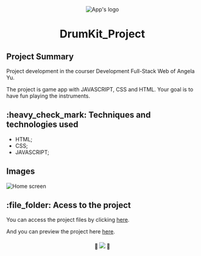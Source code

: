 <p align="center">
  <img src="https://user-images.githubusercontent.com/97169087/194703080-64abac56-0fa2-478b-938e-be4e16380d3b.png" alt="App's logo"/>
</p>
<h1 align="center">DrumKit_Project</h1>
<h2>Project Summary</h2>
<p>Project development in the courser Development Full-Stack Web of Angela Yu.</p>
<p>The project is game app with JAVASCRIPT, CSS and HTML. Your goal is to have fun playing the instruments. </p> 
<h2>:heavy_check_mark:  Techniques and technologies used</h2>
<ul>
 <li>HTML;</li>
 <li>CSS;</li>
 <li>JAVASCRIPT;</li>
</ul>
<h2>Images</h2>
<img src="https://user-images.githubusercontent.com/97169087/194703052-03fd84d9-65bc-4db3-8b34-07d36becb9ed.png" alt="Home screen"/>

<h2>:file_folder: Acess to the project</h2>

<p>You can access the project files by clicking <a href="https://github.com/PHDevss/DrumKit_Project/">here</a>.</p> 
<p>And you can preview the project here <a href="https://phdevss.github.io/DrumKit_Project/" target="_blank">here</a>.</p> 
<h4 align="center"> 
  🚧 <img src="http://img.shields.io/static/v1?label=STATUS&message=FINISHED&color=GREEN&style=for-the-badge" /> 🚧

